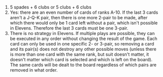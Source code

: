 1. 5 spades + 6 clubs or 5 clubs + 6 clubs
2. Yes: there are an even number of cards of ranks A-10. If the last 3 cards aren't a J-Q-K pair, then there is one more 2-pair to be made, after which there would only be 1 card left without a pair, which isn't possible in Elevens. Therefore the last 3 cards must be one 3-pair.
3. There is no strategy in Elevens. If multiple plays are possible, they can be executed in any order without changing the result of the game. Each card can only be used in one specific 2- or 3-pair, so removing a card and its pair(s) does not destroy any other possible moves (unless there is more than one card with the same rank, but suit doesn't matter, it doesn't matter which card is selected and which is left on the board). The same cards will be dealt to the board regardless of which pairs are removed in what order.